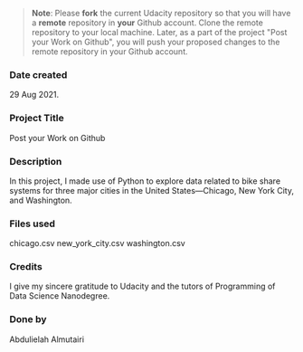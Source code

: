 >**Note**: Please **fork** the current Udacity repository so that you will have a **remote** repository in **your** Github account. Clone the remote repository to your local machine. Later, as a part of the project "Post your Work on Github", you will push your proposed changes to the remote repository in your Github account.

### Date created
29 Aug 2021.

### Project Title
Post your Work on Github

### Description
In this project, I made use of Python to explore data related to bike share systems for three major cities in the United States—Chicago, New York City, and Washington.

### Files used
chicago.csv
new_york_city.csv
washington.csv

### Credits
I give my sincere gratitude to Udacity and the tutors of Programming of Data Science Nanodegree.

### Done by
Abdulielah Almutairi

